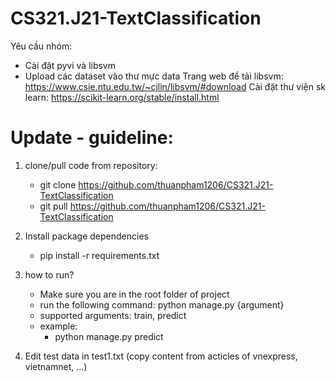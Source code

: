 # CS321.J21-TextClassification
Yêu cầu nhóm: 
- Cài đặt pyvi và libsvm
- Upload các dataset vào thư mực data
Trang web để tải libsvm: https://www.csie.ntu.edu.tw/~cjlin/libsvm/#download
Cài đặt thư viện sk learn: https://scikit-learn.org/stable/install.html


# Update - guideline:
1. clone/pull code from repository:
    - git clone https://github.com/thuanpham1206/CS321.J21-TextClassification
    - git pull https://github.com/thuanpham1206/CS321.J21-TextClassification

2. Install package dependencies
    - pip install -r requirements.txt

3. how to run?
    - Make sure you are in the root folder of project
    - run the following command: python manage.py {argument}
    - supported arguments: train, predict
    - example:
        + python manage.py predict

4. Edit test data in test1.txt (copy content from acticles of vnexpress, vietnamnet, ...)
